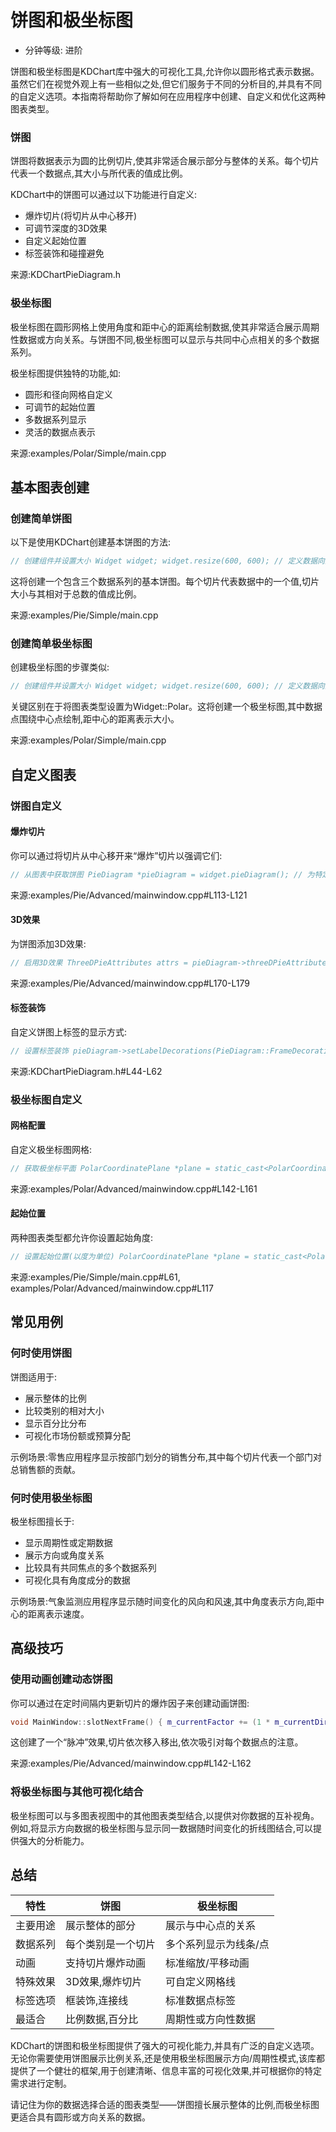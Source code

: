 # 饼图和极坐标图

- 分钟等级: 进阶

饼图和极坐标图是KDChart库中强大的可视化工具,允许你以圆形格式表示数据。虽然它们在视觉外观上有一些相似之处,但它们服务于不同的分析目的,并具有不同的自定义选项。本指南将帮助你了解如何在应用程序中创建、自定义和优化这两种图表类型。

### 饼图

饼图将数据表示为圆的比例切片,使其非常适合展示部分与整体的关系。每个切片代表一个数据点,其大小与所代表的值成比例。

KDChart中的饼图可以通过以下功能进行自定义:

* 爆炸切片(将切片从中心移开)
* 可调节深度的3D效果
* 自定义起始位置
* 标签装饰和碰撞避免

来源:KDChartPieDiagram.h

### 极坐标图

极坐标图在圆形网格上使用角度和距中心的距离绘制数据,使其非常适合展示周期性数据或方向关系。与饼图不同,极坐标图可以显示与共同中心点相关的多个数据系列。

极坐标图提供独特的功能,如:

* 圆形和径向网格自定义
* 可调节的起始位置
* 多数据系列显示
* 灵活的数据点表示

来源:examples/Polar/Simple/main.cpp

## 基本图表创建

### 创建简单饼图

以下是使用KDChart创建基本饼图的方法:

```cpp
// 创建组件并设置大小 Widget widget; widget.resize(600, 600); // 定义数据向量 QVector<qreal> data1, data2, data3; data1 << 1 << -4 << -3 << -2 << -1 << 0 << 1 << 2 << 3 << 4 << 5; data2 << 2 << 16 << 9 << 4 << 1 << 0 << 1 << 4 << 9 << 16 << 25; data3 << 3 << -64 << -27 << -8 << -1 << 0 << 1 << 8 << 27 << 64 << 125; // 将数据集添加到组件 widget.setDataset(0, data1, "系列1"); widget.setDataset(1, data2, "系列2"); widget.setDataset(2, data3, "系列3"); // 设置图表类型为饼图 widget.setType(Widget::Pie);
```

这将创建一个包含三个数据系列的基本饼图。每个切片代表数据中的一个值,切片大小与其相对于总数的值成比例。

来源:examples/Pie/Simple/main.cpp

### 创建简单极坐标图

创建极坐标图的步骤类似:

```cpp
// 创建组件并设置大小 Widget widget; widget.resize(600, 600); // 定义数据向量 QVector<qreal> data1, data2, data3; data1 << -5 << -4 << -3 << -2 << -1 << 0 << 1 << 2 << 3 << 4 << 5; data2 << 25 << 16 << 9 << 4 << 1 << 0 << 1 << 4 << 9 << 16 << 25; data3 << -125 << -64 << -27 << -8 << -1 << 0 << 1 << 8 << 27 << 64 << 125; // 将数据集添加到组件 widget.setDataset(0, data1, "系列1"); widget.setDataset(1, data2, "系列2"); widget.setDataset(2, data3, "系列3"); // 设置图表类型为极坐标图 widget.setType(Widget::Polar);
```

关键区别在于将图表类型设置为Widget::Polar。这将创建一个极坐标图,其中数据点围绕中心点绘制,距中心的距离表示大小。

来源:examples/Polar/Simple/main.cpp

## 自定义图表

### 饼图自定义

#### 爆炸切片

你可以通过将切片从中心移开来“爆炸”切片以强调它们:

```cpp
// 从图表中获取饼图 PieDiagram *pieDiagram = widget.pieDiagram(); // 为特定切片设置爆炸因子(列索引,爆炸因子) PieAttributes attrs = pieDiagram->pieAttributes(columnIndex); attrs.setExplodeFactor(0.2); // 20%爆炸 pieDiagram->setPieAttributes(columnIndex, attrs);
```

来源:examples/Pie/Advanced/mainwindow.cpp#L113-L121

#### 3D效果

为饼图添加3D效果:

```cpp
// 启用3D效果 ThreeDPieAttributes attrs = pieDiagram->threeDPieAttributes(); attrs.setEnabled(true); attrs.setDepth(25); // 设置3D深度 pieDiagram->setThreeDPieAttributes(attrs);
```

来源:examples/Pie/Advanced/mainwindow.cpp#L170-L179

#### 标签装饰

自定义饼图上标签的显示方式:

```cpp
// 设置标签装饰 pieDiagram->setLabelDecorations(PieDiagram::FrameDecoration | PieDiagram::LineFromSliceDecoration); // 启用标签碰撞避免 pieDiagram->setLabelCollisionAvoidanceEnabled(true); pieDiagram->setAllowOverlappingDataValueTexts(true);
```

来源:KDChartPieDiagram.h#L44-L62

### 极坐标图自定义

#### 网格配置

自定义极坐标图网格:

```cpp
// 获取极坐标平面 PolarCoordinatePlane *plane = static_cast<PolarCoordinatePlane*>(chart->coordinatePlane()); // 配置圆形网格 GridAttributes circularGrid = plane->gridAttributes(true); circularGrid.setGridVisible(true); // 显示圆形网格 plane->setGridAttributes(true, circularGrid); // 配置径向网格 GridAttributes radialGrid = plane->gridAttributes(false); radialGrid.setGridVisible(true); // 显示径向网格 plane->setGridAttributes(false, radialGrid);
```

来源:examples/Polar/Advanced/mainwindow.cpp#L142-L161

#### 起始位置

两种图表类型都允许你设置起始角度:

```cpp
// 设置起始位置(以度为单位) PolarCoordinatePlane *plane = static_cast<PolarCoordinatePlane*>(chart->coordinatePlane()); plane->setStartPosition(90); // 从顶部开始(90度)
```

来源:examples/Pie/Simple/main.cpp#L61, examples/Polar/Advanced/mainwindow.cpp#L117

## 常见用例

### 何时使用饼图

饼图适用于:

* 展示整体的比例
* 比较类别的相对大小
* 显示百分比分布
* 可视化市场份额或预算分配

示例场景:零售应用程序显示按部门划分的销售分布,其中每个切片代表一个部门对总销售额的贡献。

### 何时使用极坐标图

极坐标图擅长于:

* 显示周期性或定期数据
* 展示方向或角度关系
* 比较具有共同焦点的多个数据系列
* 可视化具有角度成分的数据

示例场景:气象监测应用程序显示随时间变化的风向和风速,其中角度表示方向,距中心的距离表示速度。

## 高级技巧

### 使用动画创建动态饼图

你可以通过在定时间隔内更新切片的爆炸因子来创建动画饼图:

```cpp
void MainWindow::slotNextFrame() { m_currentFactor += (1 * m_currentDirection); // 在达到边界时改变方向 if (m_currentFactor == 0 || m_currentFactor == 5) m_currentDirection = -m_currentDirection; if (m_currentFactor == 0) { setExplodeFactor(m_currentSlice, 0.0); m_currentSlice++; if (m_currentSlice >= m_model.columnCount()) m_currentSlice = 0; } setExplodeFactor( m_currentSlice, static_cast<qreal>(m_currentFactor) / 10.0); m_chart->update(); }
```

这创建了一个“脉冲”效果,切片依次移入移出,依次吸引对每个数据点的注意。

来源:examples/Pie/Advanced/mainwindow.cpp#L142-L162

### 将极坐标图与其他可视化结合

极坐标图可以与多图表视图中的其他图表类型结合,以提供对你数据的互补视角。例如,将显示方向数据的极坐标图与显示同一数据随时间变化的折线图结合,可以提供强大的分析能力。

## 总结

| 特性 | 饼图 | 极坐标图 |
| --- | --- | --- |
| 主要用途 | 展示整体的部分 | 展示与中心点的关系 |
| 数据系列 | 每个类别是一个切片 | 多个系列显示为线条/点 |
| 动画 | 支持切片爆炸动画 | 标准缩放/平移动画 |
| 特殊效果 | 3D效果,爆炸切片 | 可自定义网格线 |
| 标签选项 | 框装饰,连接线 | 标准数据点标签 |
| 最适合 | 比例数据,百分比 | 周期性或方向性数据 |

KDChart的饼图和极坐标图提供了强大的可视化能力,并具有广泛的自定义选项。无论你需要使用饼图展示比例关系,还是使用极坐标图展示方向/周期性模式,该库都提供了一个健壮的框架,用于创建清晰、信息丰富的可视化效果,并可根据你的特定需求进行定制。

请记住为你的数据选择合适的图表类型——饼图擅长展示整体的比例,而极坐标图更适合具有圆形或方向关系的数据。